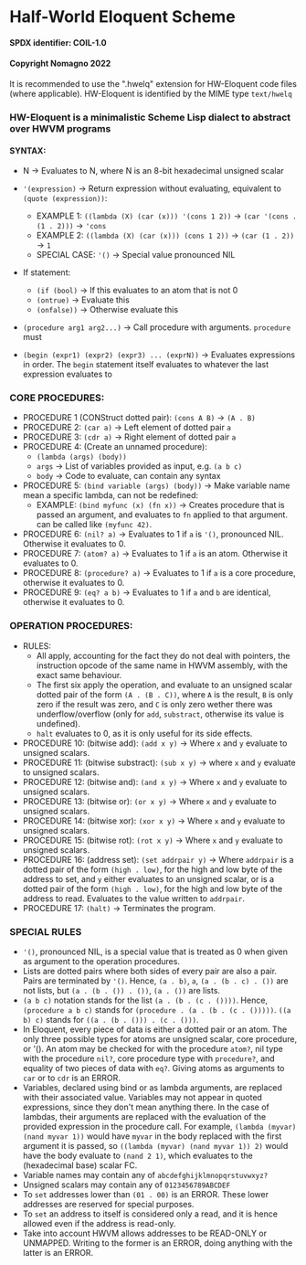 # Half-World Eloquent Scheme
#### SPDX identifier: COIL-1.0
#### Copyright Nomagno 2022

It is recommended to use the ".hwelq" extension for HW-Eloquent code files (where applicable).
HW-Eloquent is identified by the MIME type `text/hwelq`

### HW-Eloquent is a minimalistic Scheme Lisp dialect to abstract over HWVM programs

#### SYNTAX:
- N -> Evaluates to N, where N is an 8-bit hexadecimal unsigned scalar
- `'(expression)` -> Return expression without evaluating, equivalent to `(quote (expression))`:
  * EXAMPLE 1: `((lambda (X) (car (x))) '(cons 1 2))` -> `(car '(cons . (1 . 2)))` -> `'cons`
  * EXAMPLE 2: `((lambda (X) (car (x))) (cons 1 2))` -> `(car (1 . 2))` -> `1`
  * SPECIAL CASE: `'()` -> Special value pronounced NIL
- If statement:
  * `(if (bool)` -> If this evaluates to an atom that is not 0
  * `(ontrue)`  -> Evaluate this
  * `(onfalse))` -> Otherwise evaluate this

- `(procedure arg1 arg2...)` -> Call procedure with arguments. `procedure` must
- `(begin (expr1) (expr2) (expr3) ... (exprN))` -> Evaluates expressions in order. The `begin` statement
                                                   itself evaluates to whatever the last expression evaluates to

### CORE PROCEDURES:

- PROCEDURE 1 (CONStruct dotted pair): `(cons A B)` -> `(A . B)`
- PROCEDURE 2: `(car a)`    -> Left element of dotted pair `a`
- PROCEDURE 3: `(cdr a)`    -> Right element of dotted pair `a`
- PROCEDURE 4: (Create an unnamed procedure):
  * `(lambda (args) (body))`
  * `args` -> List of variables provided as input, e.g. `(a b c)`
  * `body` -> Code to evaluate, can contain any syntax
- PROCEDURE 5: `(bind variable (args) (body))` -> Make variable name mean a specific lambda, can not be redefined:
  * EXAMPLE: `(bind myfunc (x) (fn x))` -> Creates procedure that is passed an argument,
  and evaluates to `fn` applied to that argument. can be called like `(myfunc 42)`.
- PROCEDURE 6: `(nil? a)` -> Evaluates to 1 if `a` is `'()`, pronounced NIL. Otherwise it evaluates to 0.
- PROCEDURE 7: `(atom? a)` -> Evaluates to 1 if `a` is an atom. Otherwise it evaluates to 0.
- PROCEDURE 8: `(procedure? a)` -> Evaluates to 1 if `a` is a core procedure, otherwise it evaluates to 0.
- PROCEDURE 9: `(eq? a b)` -> Evaluates to 1 if `a` and `b` are identical, otherwise it evaluates to 0.

### OPERATION PROCEDURES:
- RULES:
  * All apply, accounting for the fact they do not deal with pointers, the instruction opcode of the same name in HWVM assembly, with the exact same behaviour.
  * The first six apply the operation, and evaluate to an unsigned scalar dotted pair of the form `(A . (B . C))`, where `A` is the result, `B` is only zero
  if the result was zero,  and `C` is only zero wether there was underflow/overflow (only for `add`, `substract`, otherwise its value is undefined).
  * `halt` evaluates to 0, as it is only useful for its side effects.
- PROCEDURE 10: (bitwise add): `(add x y)` -> Where `x` and `y` evaluate to unsigned scalars.
- PROCEDURE 11: (bitwise substract): `(sub x y)` -> where `x` and `y` evaluate to unsigned scalars.
- PROCEDURE 12: (bitwise and): `(and x y)` -> Where `x` and `y` evaluate to unsigned scalars.
- PROCEDURE 13: (bitwise or): `(or x y)` -> Where `x` and `y` evaluate to unsigned scalars.
- PROCEDURE 14: (bitwise xor): `(xor x y)` -> Where `x` and `y` evaluate to unsigned scalars.
- PROCEDURE 15: (bitwise rot): `(rot x y)` -> Where `x` and `y` evaluate to unsigned scalars.
- PROCEDURE 16: (address set): `(set addrpair y)` -> Where `addrpair` is a dotted pair of the form `(high . low)`,
  for the high and low byte of the address to set, and `y` either evaluates to an unsigned scalar, or is a dotted pair of the form `(high . low)`,
  for the high and low byte of the address to read. Evaluates to the value written to `addrpair`.
- PROCEDURE 17: `(halt)` -> Terminates the program.

### SPECIAL RULES
- `'()`, pronounced NIL, is a special value that is treated as 0 when given as argument to the operation procedures.
- Lists are dotted pairs where both sides of every pair are also a pair. Pairs are terminated by `'()`.
  Hence, `(a . b)`, `a`, `(a . (b . c) . ())` are not lists, but `(a . (b . ()) . ())`, `(a . ())` are lists.
- `(a b c)` notation stands for the list `(a . (b . (c . ())))`. Hence, `(procedure a b c)` stands for `(procedure . (a . (b . (c . ()))))`. `((a b) c)` stands for `((a . (b . ())) . (c . ()))`.
- In Eloquent, every piece of data is either a dotted pair or an atom. The only three possible types for atoms are unsigned scalar, core procedure, or '(). An atom may be checked for with the procedure `atom?`, nil type with the procedure `nil?`, core procedure type with `procedure?`, and equality of two pieces of data with `eq?`. Giving atoms as arguments to `car` or to `cdr` is an ERROR.
- Variables, declared using bind or as lambda arguments, are replaced with their associated value. Variables may not appear in quoted expressions, since they don't mean anything there.
  In the case of lambdas, their arguments are replaced with the evaluation of the provided expression in the procedure call.
  For example, `(lambda (myvar) (nand myvar 1))` would have `myvar` in the body replaced with the first argument it is passed,
  so `((lambda (myvar) (nand myvar 1)) 2)` would have the body evaluate to `(nand 2 1)`, which evaluates to the (hexadecimal base) scalar FC.
- Variable names may contain any of `abcdefghijklmnopqrstuvwxyz?`
- Unsigned scalars may contain any of `0123456789ABCDEF`
- To `set` addresses lower than `(01 . 00)` is an ERROR. These lower addresses are reserved for special purposes.
- To `set` an address to itself is considered only a read, and it is hence allowed even if the address is read-only.
- Take into account HWVM allows addresses to be READ-ONLY or UNMAPPED. Writing to the former is an ERROR, doing anything with the latter is an ERROR.
